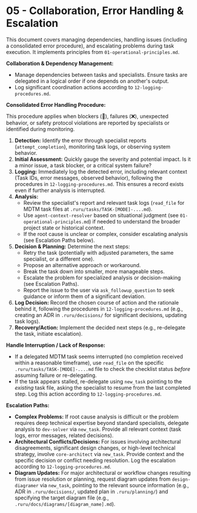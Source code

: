 # 05 - Collaboration, Error Handling & Escalation

This document covers managing dependencies, handling issues (including a consolidated error procedure), and escalating problems during task execution. It implements principles from `01-operational-principles.md`.

**Collaboration & Dependency Management:**

*   Manage dependencies between tasks and specialists. Ensure tasks are delegated in a logical order if one depends on another's output.
*   Log significant coordination actions according to `12-logging-procedures.md`.

**Consolidated Error Handling Procedure:**

This procedure applies when blockers (🧱), failures (❌), unexpected behavior, or safety protocol violations are reported by specialists or identified during monitoring.

1.  **Detection:** Identify the error through specialist reports (`attempt_completion`), monitoring task logs, or observing system behavior.
2.  **Initial Assessment:** Quickly gauge the severity and potential impact. Is it a minor issue, a task blocker, or a critical system failure?
3.  **Logging:** Immediately log the detected error, including relevant context (Task IDs, error messages, observed behavior), following the procedures in `12-logging-procedures.md`. This ensures a record exists even if further analysis is interrupted.
4.  **Analysis:**
    *   Review the specialist's report and relevant task logs (`read_file` for MDTM task files at `.ruru/tasks/TASK-[MODE]-....md`).
    *   Use `agent-context-resolver` based on situational judgment (see `01-operational-principles.md`) if needed to understand the broader project state or historical context.
    *   If the root cause is unclear or complex, consider escalating analysis (see Escalation Paths below).
5.  **Decision & Planning:** Determine the next steps:
    *   Retry the task (potentially with adjusted parameters, the same specialist, or a different one).
    *   Propose an alternative approach or workaround.
    *   Break the task down into smaller, more manageable steps.
    *   Escalate the problem for specialized analysis or decision-making (see Escalation Paths).
    *   Report the issue to the user via `ask_followup_question` to seek guidance or inform them of a significant deviation.
6.  **Log Decision:** Record the chosen course of action and the rationale behind it, following the procedures in `12-logging-procedures.md` (e.g., creating an ADR in `.ruru/decisions/` for significant decisions, updating task logs).
7.  **Recovery/Action:** Implement the decided next steps (e.g., re-delegate the task, initiate escalation).

**Handle Interruption / Lack of Response:**

*   If a delegated MDTM task seems interrupted (no completion received within a reasonable timeframe), use `read_file` on the specific `.ruru/tasks/TASK-[MODE]-....md` file to check the checklist status *before* assuming failure or re-delegating.
*   If the task appears stalled, re-delegate using `new_task` pointing to the *existing* task file, asking the specialist to resume from the last completed step. Log this action according to `12-logging-procedures.md`.

**Escalation Paths:**

*   **Complex Problems:** If root cause analysis is difficult or the problem requires deep technical expertise beyond standard specialists, delegate analysis to `dev-solver` via `new_task`. Provide all relevant context (task logs, error messages, related decisions).
*   **Architectural Conflicts/Decisions:** For issues involving architectural disagreements, significant design changes, or high-level technical strategy, involve `core-architect` via `new_task`. Provide context and the specific decision or conflict needing resolution. Log the escalation according to `12-logging-procedures.md`.
*   **Diagram Updates:** For major architectural or workflow changes resulting from issue resolution or planning, request diagram updates from `design-diagramer` via `new_task`, pointing to the relevant source information (e.g., ADR in `.ruru/decisions/`, updated plan in `.ruru/planning/`) and specifying the target diagram file (e.g., `.ruru/docs/diagrams/[diagram_name].md`).
